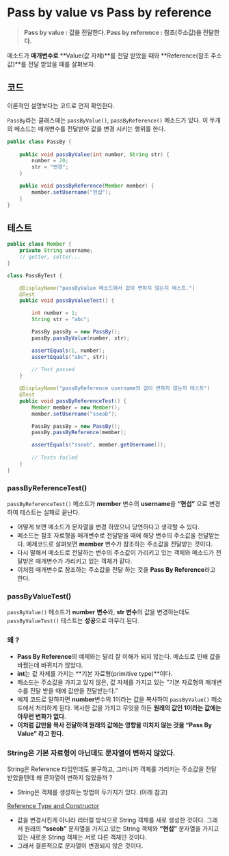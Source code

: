 # Pass by value vs Pass by reference

> **Pass by value : 값을 전달한다.
Pass by reference : 참조(주소값)을 전달한다.**

메소드가 **매개변수로** **Value(값 자체)**를 전달 받았을 때와 **Reference(참조 주소값)**를 전달 받았을 때를 살펴보자.
> 

## 코드

이론적인 설명보다는 코드로 먼저 확인한다.

`PassBy`라는 클래스에는 `passByValue()`, `passByReference()` 메소드가 있다. 이 두개의 메소드는 매개변수를 전달받아 값을 변경 시키는 행위를 한다.

```java
public class PassBy {
	
	public void passByValue(int number, String str) {
		number = 20;
		str = "변경";
	}

	public void passByReference(Member member) {
		member.setUsername("현섭");
	}
}
```

## 테스트

```java
public class Member {
	private String username;
	// getter, setter...
}

class PassByTest {

	@DisplayName("passByValue 메소드에서 값이 변하지 않는지 테스트.")
	@Test
	public void passByValueTest() {

		int number = 1;
		String str = "abc";

		PassBy passBy = new PassBy();
		passBy.passByValue(number, str);

		assertEquals(1, number);
		assertEquals("abc", str);
		
		// Test passed
	}

	@DisplayName("passByReference username의 값이 변하지 않는지 테스트")
	@Test
	public void passByReferenceTest() {
		Member member = new Member();
		member.setUsername("sseob");

		PassBy passBy = new PassBy();
		passBy.passByReference(member);

		assertEquals("sseob", member.getUsername());
		
		// Tests failed
	}
}
```

### **passByReferenceTest()**

`passByReferenceTest()` 메소드가 **member** 변수의 **username**을 **“현섭”** 으로 변경하여 테스트는 실패로 끝난다.

- 어떻게 보면 메소드가 문자열을 변경 하였으니 당연하다고 생각할 수 있다.
- 메소드는 참조 자료형을 매개변수로 전달받을 때에 해당 변수의 주소값을 전달받는다. 예제코드로 살펴보면 **member** 변수가 참조하는 주소값을 전달받는 것이다.
- 다시 말해서 메소드로 전달하는 변수의 주소값이 가리키고 있는 객체와 메소드가 전달받은 매개변수가 가리키고 있는 객체가 같다.
- 이처럼 매개변수로 참조하는 주소값을 전달 하는 것을 **Pass By Reference**라고 한다.

### passByValueTest()

`passByValue()` 메소드가 **number** **변수**와, **str 변수**의 값을 변경하는데도 `passByValueTest()` 테스트는 **성공**으로 마무리 된다.

### 왜 ?

- **Pass By Reference**의 예제와는 달리 잘 이해가 되지 않는다. 메소드로 인해 값을 바꿨는데 바뀌지가 않았다.
- **int**는 값 자체를 가지는 **기본 자료형(primitive type)**이다.
- 메소드는 주소값을 가지고 있지 않은, 값 자체를 가지고 있는 “기본 자료형의 매개변수를 전달 받을 때에 값만을 전달받는다.”
- 예제 코드로 말하자면 **number**변수의 1이라는 값을 복사하여 `passByValue()` 메소드에서 처리하게 된다. 복사한 값을 가지고 무엇을 하든 **원래의 값인 1이라는 값에는 아무런 변화가 없다.**
- **이처럼 값만을 복사 전달하여 원래의 값에는 영향을 미치지 않는 것을 “Pass By Value” 라고 한다.**

### String은 기본 자료형이 아닌데도 문자열이 변하지 않았다.

String은 Reference 타입인데도 불구하고, 그러니까 객체를 가리키는 주소값을 전달 받았을텐데 왜 문자열이 변하지 않았을까 ?

- String은 객체를 생성하는 방법이 두가지가 있다. (아래 참고)

[Reference Type and Constructor](https://www.notion.so/Reference-Type-and-Constructor-1839a14cf1e6403a880769ae1ef9e5a4)

- 값을 변경시킨게 아니라 리터럴 방식으로 String 객체를 새로 생성한 것이다. 그래서 원래의 **“sseob”** 문자열을 가지고 있는 String 객체와 **“현섭”** 문자열을 가지고 있는 새로운 String 객체는 서로 다른 객체인 것이다.
- 그래서 결론적으로 문자열이 변경되지 않은 것이다.